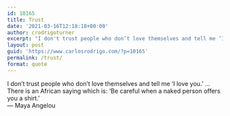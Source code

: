 ```yaml
---
id: 10165
title: Trust
date: '2021-03-16T12:18:18+00:00'
author: crodrigoturner
excerpt: "I don't trust people who don’t love themselves and tell me ‘I love you.’ … There is an African saying which is: ‘Be careful when a naked person offers you a shirt.’\n— Maya Angelou"
layout: post
guid: 'https://www.carlosrodrigo.com/?p=10165'
permalink: /trust/
format: quote
---
```


I don’t trust people who don’t love themselves and tell me ‘I love you.’ … There is an African saying which is: ‘Be careful when a naked person offers you a shirt.’  
— Maya Angelou